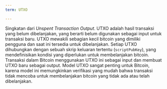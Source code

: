 ```yaml
---
term: UTXO

---
```

Singkatan dari *Unspent Transaction Output*. UTXO adalah hasil transaksi yang belum dibelanjakan, yang berarti belum digunakan sebagai input untuk transaksi baru. UTXO mewakili sebagian kecil bitcoin yang dimiliki pengguna dan saat ini tersedia untuk dibelanjakan. Setiap UTXO dihubungkan dengan sebuah skrip keluaran tertentu (`scriptPubKey`), yang mendefinisikan kondisi yang diperlukan untuk membelanjakan bitcoin. Transaksi dalam Bitcoin menggunakan UTXO ini sebagai input dan membuat UTXO baru sebagai output. Model UTXO sangat penting untuk Bitcoin, karena model ini memungkinkan verifikasi yang mudah bahwa transaksi tidak mencoba untuk membelanjakan bitcoin yang tidak ada atau telah dibelanjakan.